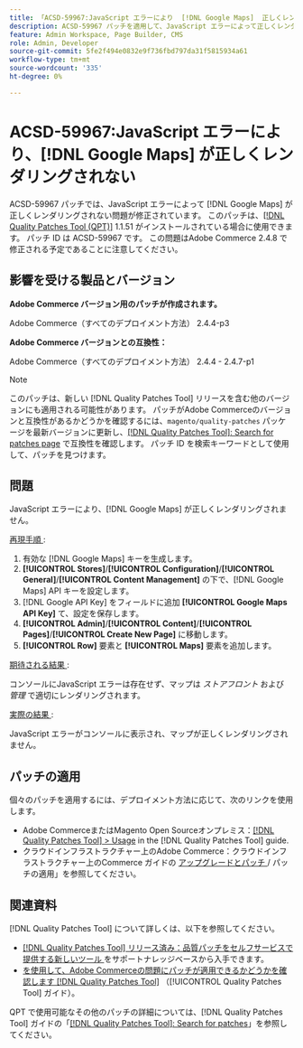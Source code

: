 ```yaml
---
title: 「ACSD-59967:JavaScript エラーにより  [!DNL Google Maps]  正しくレンダリングできない」
description: ACSD-59967 パッチを適用して、JavaScript エラーによって正しくレンダリングできないAdobe Commerceの問題  [!DNL Google Maps]  修正してください。
feature: Admin Workspace, Page Builder, CMS
role: Admin, Developer
source-git-commit: 5fe2f494e0832e9f736fbd797da31f5815934a61
workflow-type: tm+mt
source-wordcount: '335'
ht-degree: 0%

---
```


# ACSD-59967:JavaScript エラーにより、[!DNL Google Maps] が正しくレンダリングされない

ACSD-59967 パッチでは、JavaScript エラーによって [!DNL Google Maps] が正しくレンダリングされない問題が修正されています。 このパッチは、[[!DNL Quality Patches Tool (QPT)]](https://experienceleague.adobe.com/ja/docs/commerce-knowledge-base/kb/announcements/commerce-announcements/magento-quality-patches-released-new-tool-to-self-serve-quality-patches) 1.1.51 がインストールされている場合に使用できます。 パッチ ID は ACSD-59967 です。 この問題はAdobe Commerce 2.4.8 で修正される予定であることに注意してください。

## 影響を受ける製品とバージョン

**Adobe Commerce バージョン用のパッチが作成されます。**

Adobe Commerce（すべてのデプロイメント方法） 2.4.4-p3

**Adobe Commerce バージョンとの互換性：**

Adobe Commerce（すべてのデプロイメント方法） 2.4.4 - 2.4.7-p1

>[!NOTE]
>
>このパッチは、新しい [!DNL Quality Patches Tool] リリースを含む他のバージョンにも適用される可能性があります。 パッチがAdobe Commerceのバージョンと互換性があるかどうかを確認するには、`magento/quality-patches` パッケージを最新バージョンに更新し、[[!DNL Quality Patches Tool]: Search for patches page](https://experienceleague.adobe.com/tools/commerce-quality-patches/index.html?lang=ja) で互換性を確認します。 パッチ ID を検索キーワードとして使用して、パッチを見つけます。

## 問題

JavaScript エラーにより、[!DNL Google Maps] が正しくレンダリングされません。

<u> 再現手順 </u>:

1. 有効な [!DNL Google Maps] キーを生成します。
1. **[!UICONTROL Stores]**/**[!UICONTROL Configuration]**/**[!UICONTROL General]**/**[!UICONTROL Content Management]** の下で、[!DNL Google Maps] API キーを設定します。
1. [!DNL Google API Key] をフィールドに追加 **[!UICONTROL Google Maps API Key]** て、設定を保存します。
1. **[!UICONTROL Admin]**/**[!UICONTROL Content]**/**[!UICONTROL Pages]**/**[!UICONTROL Create New Page]** に移動します。
1. **[!UICONTROL Row]** 要素と **[!UICONTROL Maps]** 要素を追加します。

<u> 期待される結果 </u>:

コンソールにJavaScript エラーは存在せず、マップは *ストアフロント* および *管理* で適切にレンダリングされます。

<u> 実際の結果 </u>:

JavaScript エラーがコンソールに表示され、マップが正しくレンダリングされません。

## パッチの適用

個々のパッチを適用するには、デプロイメント方法に応じて、次のリンクを使用します。

* Adobe CommerceまたはMagento Open Sourceオンプレミス：[[!DNL Quality Patches Tool] > Usage](/help/tools/quality-patches-tool/usage.md) in the [!DNL Quality Patches Tool] guide.
* クラウドインフラストラクチャー上のAdobe Commerce：クラウドインフラストラクチャー上のCommerce ガイドの [ アップグレードとパッチ ](https://experienceleague.adobe.com/docs/commerce-cloud-service/user-guide/develop/upgrade/apply-patches.html?lang=ja)/ パッチの適用」を参照してください。

## 関連資料

[!DNL Quality Patches Tool] について詳しくは、以下を参照してください。

* [[!DNL Quality Patches Tool]  リリース済み：品質パッチをセルフサービスで提供する新しいツール ](https://experienceleague.adobe.com/ja/docs/commerce-knowledge-base/kb/announcements/commerce-announcements/magento-quality-patches-released-new-tool-to-self-serve-quality-patches) をサポートナレッジベースから入手できます。
* [ を使用して、Adobe Commerceの問題にパッチが適用できるかどうかを確認します  [!DNL Quality Patches Tool]](/help/tools/quality-patches-tool/patches-available-in-qpt/check-patch-for-magento-issue-with-magento-quality-patches.md) （[!UICONTROL Quality Patches Tool] ガイド）。


QPT で使用可能なその他のパッチの詳細については、[!DNL Quality Patches Tool] ガイドの「[[!DNL Quality Patches Tool]: Search for patches](https://experienceleague.adobe.com/tools/commerce-quality-patches/index.html?lang=ja)」を参照してください。

